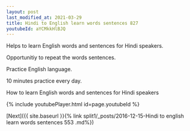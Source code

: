 ```yaml
---
layout: post
last_modified_at: 2021-03-29
title: Hindi to English learn words sentences 827 
youtubeId: aYCMkkHlBJQ
---
```

 
 
Helps to learn English words and sentences for Hindi speakers.

Opportunitiy to repeat the words sentences. 

Practice English language. 
 
10 minutes practice every day. 
 
How to learn English words and sentences for Hindi speakers 
 
{% include youtubePlayer.html id=page.youtubeId %}
 
 
[Next]({{ site.baseurl }}{% link  split1/_posts/2016-12-15-Hindi to english learn words sentences 553 .md%})
 
